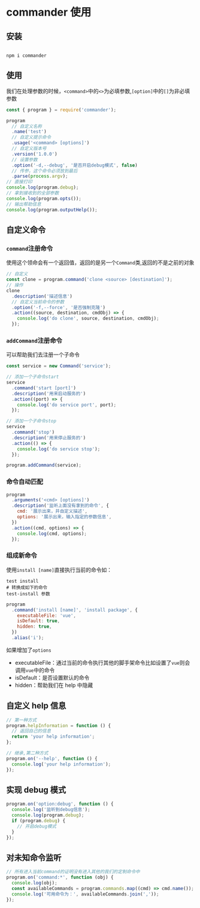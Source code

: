 # commander 使用

## 安装

```shell

npm i commander

```

## 使用

我们在处理参数的时候，`<command>`中的`<>`为必填参数,`[option]`中的`[]`为非必填参数

```js
const { program } = require('commander');

program
  // 自定义名称
  .name('test')
  // 自定义提示命令
  .usage('<command> [options]')
  // 自定义版本号
  .version('1.0.0')
  // 设置参数
  .option('-d,--debug', '是否开启debug模式', false)
  // 传参，这个命令必须放到最后
  .parse(process.argv);
// 直接打印
console.log(program.debug);
// 拿到接收到的全部参数
console.log(program.opts());
// 输出帮助信息
console.log(program.outputHelp());
```

## 自定义命令

### `command`注册命令

使用这个领命会有一个返回值，返回的是另一个`Command`类,返回的不是之前的对象

```js
// 自定义
const clone = program.command('clone <source> [destination]');
// 操作
clone
  .description('描述信息')
  // 自定义当前命令的参数
  .option('-f,--force', '是否强制克隆')
  .action((source, destination, cmdObj) => {
    console.log('do clone', source, destination, cmdObj);
  });
```

### `addCommand`注册命令

可以帮助我们去注册一个子命令

```js
const service = new Command('service');

// 添加一个子命令start
service
  .command('start [port]')
  .description('用来启动服务的')
  .action((port) => {
    console.log('do service port', port);
  });

// 添加一个子命令stop
service
  .command('stop')
  .description('用来停止服务的')
  .action(() => {
    console.log('do service stop');
  });

program.addCommand(service);
```

### 命令自动匹配

```js
program
  .arguments('<cmd> [options]')
  .description('监听上面没有拿到的命令', {
    cmd: '展示出来，并自定义描述',
    options: '展示出来，输入指定的参数信息',
  })
  .action((cmd, options) => {
    console.log(cmd, options);
  });
```

### 组成新命令

使用`install [name]`直接执行当前的命令如：

```shell
test install
# 转换成如下的命令
test-install 参数

```

```js
program
  .command('install [name]', 'install package', {
    executableFile: 'vue',
    isDefault: true,
    hidden: true,
  })
  .alias('i');
```

如果增加了`options`

- executableFile：通过当前的命令执行其他的脚手架命令比如设置了`vue`则会调用`vue`中的命令
- isDefault：是否设置默认的命令
- hidden：帮助我们在 help 中隐藏

## 自定义 help 信息

```js
// 第一种方式
program.helpInformation = function () {
  // 返回自己的信息
  return 'your help information';
};

// 继承,第二种方式
program.on('--help', function () {
  console.log('your help information');
});
```

## 实现 debug 模式

```js
program.on('option:debug', function () {
  console.log('监听到debug信息');
  console.log(program.debug);
  if (program.debug) {
    // 开启debug模式
  }
});
```

## 对未知命令监听

```js
// 所有进入当前command的证明没有进入其他的我们的定制命令中
program.on('command:*', function (obj) {
  console.log(obj);
  const availableCommands = program.commands.map((cmd) => cmd.name());
  console.log('可用命令为：', availableCommands.join(','));
});
```
